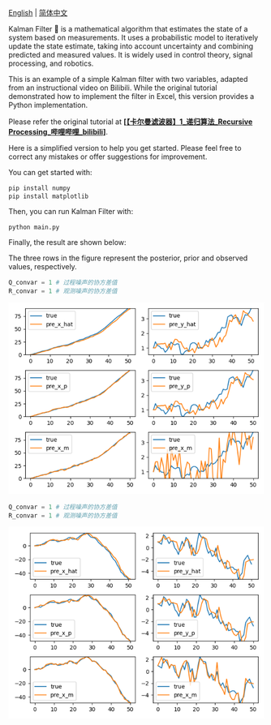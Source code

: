 [English](README.md) | [简体中文](README.zh-CN.md)

Kalman Filter 🚀 is a mathematical algorithm that estimates the state of a system based on measurements. It uses a probabilistic model to iteratively update the state estimate, taking into account uncertainty and combining predicted and measured values. It is widely used in control theory, signal processing, and robotics.

This is an example of a simple Kalman filter with two variables, adapted from an instructional video on Bilibili. While the original tutorial demonstrated how to implement the filter in Excel, this version provides a Python implementation.

Please refer the original tutorial at **[[【卡尔曼滤波器】1_递归算法_Recursive Processing_哔哩哔哩_bilibili](https://www.bilibili.com/video/BV1ez4y1X7eR/?spm_id_from=333.788&vd_source=c2536ad84cd7a24998b36cdd72145bdc)]**.

Here is a simplified version to help you get started. Please feel free to correct any mistakes or offer suggestions for improvement.

You can get started with:

```commandline
pip install numpy
pip install matplotlib
```

Then, you can run Kalman Filter with:

```
python main.py
```

Finally, the result are shown below:

The three rows in the figure represent the posterior, prior and observed values, respectively.

```python
Q_convar = 1 # 过程噪声的协方差值
R_convar = 1 # 观测噪声的协方差值
```

![](0.1-1.png)

```python
Q_convar = 1 # 过程噪声的协方差值
R_convar = 1 # 观测噪声的协方差值
```

![](1-1.png)
